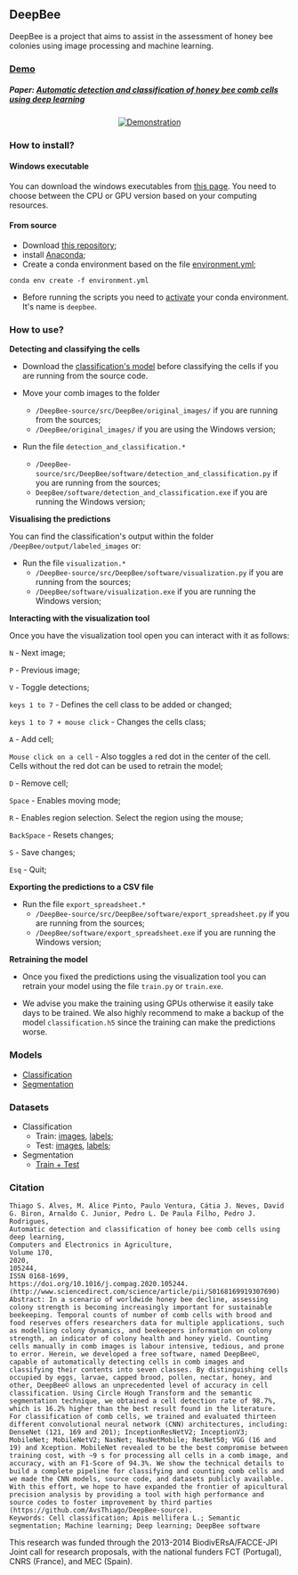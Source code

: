 ## DeepBee

DeepBee is a project that aims to assist in the assessment of honey bee colonies using image processing and machine learning.

### [Demo](https://www.youtube.com/watch?v=W47sMDIS9zc)
##### Paper: [Automatic detection and classification of honey bee comb cells using deep learning](https://www.sciencedirect.com/science/article/pii/S0168169919307690)

<div align="center">
  <a href="https://www.youtube.com/watch?v=W47sMDIS9zc"><img src="https://lh3.googleusercontent.com/z17lX9VJWNzTOWUbfbvJckXuMEY6VzJ8D79BpBXXTdQSIOgaiWDDJh5jKDtMocAcaGNOZWrTbEAoCYGxLvOVZnm7TbiqdsAjoBzBhY3xPGGuKIlPk6HetKIoziAS5uYFziDH2OplNdY" alt="Demonstration"></a>
</div>

### How to install?

#### Windows executable
You can download the windows executables from [this page](https://avsthiago.github.io/DeepBee/downloads/deepbee). You need to choose between the CPU or GPU version based on your computing resources.

#### From source
* Download [this repository](https://github.com/AvsThiago/DeepBee-source/archive/release-0.1.zip);
* install [Anaconda](https://docs.anaconda.com/anaconda/install/); 
* Create a conda environment based on the file [environment.yml](https://github.com/AvsThiago/DeepBee-source/blob/release-0.1/environment.yml);

```
conda env create -f environment.yml
``` 

* Before running the scripts you need to [activate](https://docs.conda.io/projects/conda/en/latest/user-guide/tasks/manage-environments.html#activating-an-environment) your conda environment. It's name is `deepbee`.


### How to use?

**Detecting and classifying the cells** 

* Download the [classification's model](https://drive.google.com/file/d/15P1tQ5658Hc6Q80PiygZOH-w45FG0nEj/view?usp=sharing
) before classifying the cells if you are running from the source code.  

* Move your comb images to the folder
    * ``/DeepBee-source/src/DeepBee/original_images/`` if you are running from the sources;
    * `/DeepBee/original_images/` if you are using the Windows version;
* Run the file `detection_and_classification.*`  
    * `/DeepBee-source/src/DeepBee/software/detection_and_classification.py` if you are running from the sources;
    * `DeepBee/software/detection_and_classification.exe` if you are running the Windows version;

**Visualising the predictions**

You can find the classification's output within the folder `/DeepBee/output/labeled_images` or:

* Run the file `visualization.*`
    * `/DeepBee-source/src/DeepBee/software/visualization.py` if you are running from the sources;
    * `/DeepBee/software/visualization.exe` if you are running the Windows version;

**Interacting with the visualization tool**

Once you have the visualization tool open you can interact with it as follows:

``N`` - Next image;

``P`` - Previous image;

``V`` - Toggle detections;

``keys 1 to 7`` - Defines the cell class to be added or changed;

``keys 1 to 7 + mouse click`` - Changes the cells class;

``A`` - Add cell;

``Mouse click on a cell`` - Also toggles a red dot in the center of the cell. Cells without the red dot can be used to retrain the model;

``D`` - Remove cell;

``Space`` - Enables moving mode;

``R`` - Enables region selection. Select the region using the mouse;

``BackSpace`` - Resets changes;

``S`` - Save changes;

``Esq`` - Quit;

**Exporting the predictions to a CSV file**

* Run the file `export_spreadsheet.*`
    * `/DeepBee-source/src/DeepBee/software/export_spreadsheet.py` if you are running from the sources;
    * `/DeepBee/software/export_spreadsheet.exe` if you are running the Windows version;


**Retraining the model**

* Once you fixed the predictions using the visualization tool you can retrain your model using the file `train.py` or `train.exe`.

* We advise you make the training using GPUs otherwise it easily take days to be trained. We also highly recommend to make a backup of the model `classification.h5` since the training can make the predictions worse.  


### Models

* [Classification](https://github.com/AvsThiago/DeepBee-source/tree/release-0.1/src/DeepBee/software/model)
* [Segmentation](https://github.com/AvsThiago/DeepBee-source/tree/release-0.1/src/DeepBee/software/model)

### Datasets

* Classification
    * Train: [images](https://github.com/AvsThiago/DeepBee-source/tree/release-0.1/src/data), [labels](https://github.com/AvsThiago/DeepBee-source/tree/release-0.1/src/data/resources);
    * Test: [images](https://github.com/AvsThiago/DeepBee-source/tree/release-0.1/src/data/resources), [labels](https://github.com/AvsThiago/DeepBee-source/tree/release-0.1/src/data/resources);
* Segmentation
    * [Train + Test](https://data.mendeley.com/datasets/db35fj73x5/1)

### Citation
```
Thiago S. Alves, M. Alice Pinto, Paulo Ventura, Cátia J. Neves, David G. Biron, Arnaldo C. Junior, Pedro L. De Paula Filho, Pedro J. Rodrigues,
Automatic detection and classification of honey bee comb cells using deep learning,
Computers and Electronics in Agriculture,
Volume 170,
2020,
105244,
ISSN 0168-1699,
https://doi.org/10.1016/j.compag.2020.105244.
(http://www.sciencedirect.com/science/article/pii/S0168169919307690)
Abstract: In a scenario of worldwide honey bee decline, assessing colony strength is becoming increasingly important for sustainable beekeeping. Temporal counts of number of comb cells with brood and food reserves offers researchers data for multiple applications, such as modelling colony dynamics, and beekeepers information on colony strength, an indicator of colony health and honey yield. Counting cells manually in comb images is labour intensive, tedious, and prone to error. Herein, we developed a free software, named DeepBee©, capable of automatically detecting cells in comb images and classifying their contents into seven classes. By distinguishing cells occupied by eggs, larvae, capped brood, pollen, nectar, honey, and other, DeepBee© allows an unprecedented level of accuracy in cell classification. Using Circle Hough Transform and the semantic segmentation technique, we obtained a cell detection rate of 98.7%, which is 16.2% higher than the best result found in the literature. For classification of comb cells, we trained and evaluated thirteen different convolutional neural network (CNN) architectures, including: DenseNet (121, 169 and 201); InceptionResNetV2; InceptionV3; MobileNet; MobileNetV2; NasNet; NasNetMobile; ResNet50; VGG (16 and 19) and Xception. MobileNet revealed to be the best compromise between training cost, with ~9 s for processing all cells in a comb image, and accuracy, with an F1-Score of 94.3%. We show the technical details to build a complete pipeline for classifying and counting comb cells and we made the CNN models, source code, and datasets publicly available. With this effort, we hope to have expanded the frontier of apicultural precision analysis by providing a tool with high performance and source codes to foster improvement by third parties (https://github.com/AvsThiago/DeepBee-source).
Keywords: Cell classification; Apis mellifera L.; Semantic segmentation; Machine learning; Deep learning; DeepBee software

```

This research was funded through the 2013-2014 BiodivERsA/FACCE-JPI Joint call for research proposals, with the national funders FCT (Portugal), CNRS (France), and MEC (Spain).